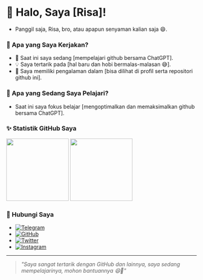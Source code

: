 # 👋 Halo, Saya [Risa]!
- Panggil saja, Risa, bro, atau apapun senyaman kalian saja 😄.

### 🔭 Apa yang Saya Kerjakan?
- 🌟 Saat ini saya sedang [mempelajari github bersama ChatGPT].
- 💡 Saya tertarik pada [hal baru dan hobi bermalas-malasan 😅].
- 🚀 Saya memiliki pengalaman dalam [bisa dilihat di profil serta repositori github ini].

### 🌱 Apa yang Sedang Saya Pelajari?
- Saat ini saya fokus belajar [mengoptimalkan dan memaksimalkan github bersama ChatGPT].

### ✨ Statistik GitHub Saya
<div>
  <img height="165em" src="https://github-readme-stats.vercel.app/api?username=risawitama&show_icons=true&hide_border=true&count_private=true&theme=radical" />
  <img height="165em" src="https://github-readme-stats.vercel.app/api/top-langs/?username=risawitama&layout=compact&theme=radical" />
</div>

### 💼 Hubungi Saya
- [![Telegram](https://img.shields.io/badge/Telegram-2CA5E0?style=flat-squeare&logo=telegram&logoColor=white)](https://t.me/risawitama)
- [![GitHub](https://img.shields.io/badge/GitHub-%23181717?style=flat&logo=github)](https://github.com/risawitama)
- [![Twitter](https://img.shields.io/badge/Twitter-%231DA1F2?style=flat&logo=twitter)](https://twitter.com/ardiirsw_)
- [![Instagram](https://img.shields.io/badge/Instagram-%23E4405F?style=flat&logo=instagram)](https://instagram.com/ardiirsw_)

---

> *"Saya sangat tertarik dengan GitHub dan lainnya,
      saya sedang mempelajarinya, mohon bantuannya 😄🙏"*
